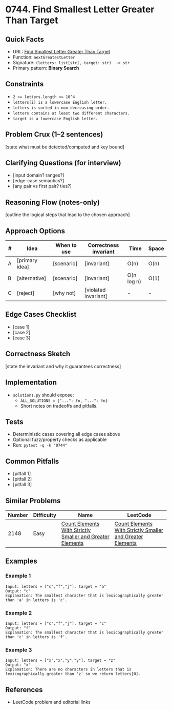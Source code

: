 # 0744. Find Smallest Letter Greater Than Target

## Quick Facts

- URL:
  [Find Smallest Letter Greater Than Target](https://leetcode.com/problems/find-smallest-letter-greater-than-target/)
- Function: `nextGreatestLetter`
- Signature: `(letters: list[str], target: str)  -> str`
- Primary pattern: **Binary Search**

## Constraints

- `2 <= letters.length <= 10^4`
- `letters[i] is a lowercase English letter.`
- `letters is sorted in non-decreasing order.`
- `letters contains at least two different characters.`
- `target is a lowercase English letter.`

## Problem Crux (1–2 sentences)

[state what must be detected/computed and key bound]

## Clarifying Questions (for interview)

- [input domain? ranges?]
- [edge-case semantics?]
- [any pair vs first pair? ties?]

## Reasoning Flow (notes-only)

[outline the logical steps that lead to the chosen approach]

## Approach Options

| #   | Idea           | When to use | Correctness invariant | Time       | Space |
| --- | -------------- | ----------- | --------------------- | ---------- | ----- |
| A   | [primary idea] | [scenario]  | [invariant]           | O(n)       | O(n)  |
| B   | [alternative]  | [scenario]  | [invariant]           | O(n log n) | O(1)  |
| C   | [reject]       | [why not]   | [violated invariant]  | -          | -     |

## Edge Cases Checklist

- [case 1]
- [case 2]
- [case 3]

## Correctness Sketch

[state the invariant and why it guarantees correctness]

## Implementation

- `solutions.py` should expose:
    - `ALL_SOLUTIONS = {"...": fn, "...": fn}`
    - Short notes on tradeoffs and pitfalls.

## Tests

- Deterministic cases covering all edge cases above
- Optional fuzz/property checks as applicable
- Run: `pytest -q -k "0744"`

## Common Pitfalls

- [pitfall 1]
- [pitfall 2]
- [pitfall 3]

## Similar Problems

| Number | Difficulty | Name                                                                                                                                     | LeetCode                                                                                                                                              |
| ------ | ---------- | ---------------------------------------------------------------------------------------------------------------------------------------- | ----------------------------------------------------------------------------------------------------------------------------------------------------- |
| 2148   | Easy       | [Count Elements With Strictly Smaller and Greater Elements](../2148-count-elements-with-strictly-smaller-and-greater-elements/readme.md) | [Count Elements With Strictly Smaller and Greater Elements](https://leetcode.com/problems/count-elements-with-strictly-smaller-and-greater-elements/) |

## Examples

### Example 1

```text
Input: letters = ["c","f","j"], target = "a"
Output: "c"
Explanation: The smallest character that is lexicographically greater than 'a' in letters is 'c'.
```

### Example 2

```text
Input: letters = ["c","f","j"], target = "c"
Output: "f"
Explanation: The smallest character that is lexicographically greater than 'c' in letters is 'f'.
```

### Example 3

```text
Input: letters = ["x","x","y","y"], target = "z"
Output: "x"
Explanation: There are no characters in letters that is lexicographically greater than 'z' so we return letters[0].
```

## References

- LeetCode problem and editorial links
